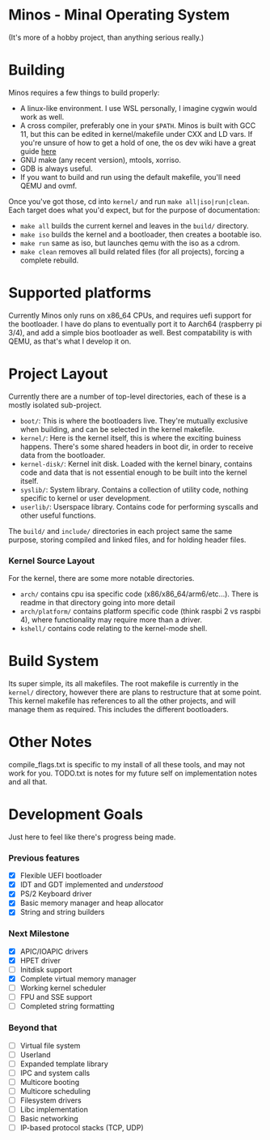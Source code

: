 # Minos - Minal Operating System
(It's more of a hobby project, than anything serious really.)

# Building
Minos requires a few things to build properly:
- A linux-like environment. I use WSL personally, I imagine cygwin would work as well.
- A cross compiler, preferably one in your `$PATH`. Minos is built with GCC 11, but this can be edited in kernel/makefile under CXX and LD vars. If you're unsure of how to get a hold of one, the os dev wiki have a great guide [here](https://wiki.osdev.org/GCC_Cross-Compiler)
- GNU make (any recent version), mtools, xorriso.
- GDB is always useful.
- If you want to build and run using the default makefile, you'll need QEMU and ovmf.

Once you've got those, cd into `kernel/` and run `make all|iso|run|clean`. 
Each target does what you'd expect, but for the purpose of documentation:
- `make all` builds the current kernel and leaves in the `build/` directory.
- `make iso` builds the kernel and a bootloader, then creates a bootable iso.
- `make run` same as iso, but launches qemu with the iso as a cdrom.
- `make clean` removes all build related files (for all projects), forcing a complete rebuild.

# Supported platforms
Currently Minos only runs on x86_64 CPUs, and requires uefi support for the bootloader.
I have do plans to eventually port it to Aarch64 (raspberry pi 3/4), and add a simple bios bootloader as well.
Best compatability is with QEMU, as that's what I develop it on.

# Project Layout
Currently there are a number of top-level directories, each of these is a mostly isolated sub-project.
- `boot/`: This is where the bootloaders live. They're mutually exclusive when building, and can be selected in the kernel makefile. 
- `kernel/`: Here is the kernel itself, this is where the exciting buiness happens. There's some shared headers in boot dir, in order to receive data from the bootloader.
- `kernel-disk/`: Kernel init disk. Loaded with the kernel binary, contains code and data that is not essential enough to be built into the kernel itself.
- `syslib/`: System library. Contains a collection of utility code, nothing specific to kernel or user development.
- `userlib/`: Userspace library. Contains code for performing syscalls and other useful functions. 

The `build/` and `include/` directories in each project same the same purpose, storing compiled and linked files, and for holding header files.

### Kernel Source Layout
For the kernel, there are some more notable directories.
- `arch/` contains cpu isa specific code (x86/x86_64/arm6/etc...). There is readme in that directory going into more detail
- `arch/platform/` contains platform specific code (think raspbi 2 vs raspbi 4), where functionality may require more than a driver.
- `kshell/` contains code relating to the kernel-mode shell. 

# Build System
Its super simple, its all makefiles. The root makefile is currently in the `kernel/` directory, 
however there are plans to restructure that at some point.
This kernel makefile has references to all the other projects, and will manage them as required.
This includes the different bootloaders.

# Other Notes
compile_flags.txt is specific to my install of all these tools, and may not work for you.
TODO.txt is notes for my future self on implementation notes and all that.

# Development Goals
Just here to feel like there's progress being made.

### Previous features
- [x] Flexible UEFI bootloader
- [x] IDT and GDT implemented and *understood*
- [x] PS/2 Keyboard driver
- [x] Basic memory manager and heap allocator
- [x] String and string builders

### Next Milestone
- [x] APIC/IOAPIC drivers
- [x] HPET driver
- [ ] Initdisk support
- [x] Complete virtual memory manager
- [ ] Working kernel scheduler
- [ ] FPU and SSE support
- [ ] Completed string formatting

### Beyond that
- [ ] Virtual file system
- [ ] Userland
- [ ] Expanded template library
- [ ] IPC and system calls
- [ ] Multicore booting
- [ ] Multicore scheduling
- [ ] Filesystem drivers
- [ ] Libc implementation
- [ ] Basic networking
- [ ] IP-based protocol stacks (TCP, UDP)
